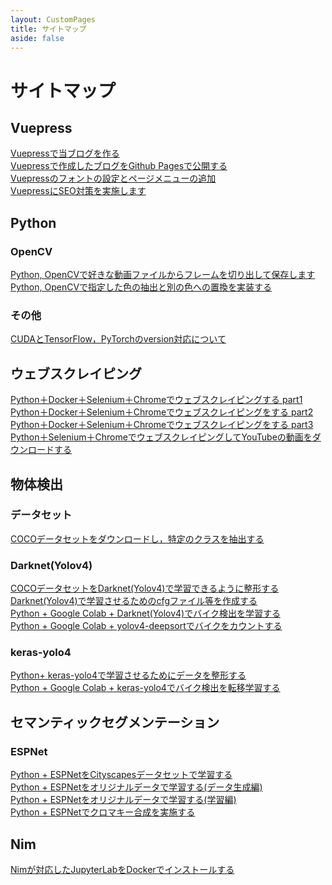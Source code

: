 ```yaml
---
layout: CustomPages
title: サイトマップ
aside: false
---
```


# サイトマップ

## Vuepress
[Vuepressで当ブログを作る](https://hirasu1231.github.io/hamlet_engineer/posts/2021/02/01/tech-0001.html)<br>
[Vuepressで作成したブログをGithub Pagesで公開する](https://hirasu1231.github.io/hamlet_engineer/posts/2021/02/02/tech-0002.html)<br>
[Vuepressのフォントの設定とページメニューの追加](https://hirasu1231.github.io/hamlet_engineer/posts/2021/02/06/tech-0003.html)<br>
[VuepressにSEO対策を実施します](https://hirasu1231.github.io/hamlet_engineer/posts/2021/02/19/tech-0004.html)<br>


## Python
### OpenCV
[Python, OpenCVで好きな動画ファイルからフレームを切り出して保存します](https://hirasu1231.github.io/hamlet_engineer/posts/2021/03/13/frame-mp4.html)<br>
[Python, OpenCVで指定した色の抽出と別の色への置換を実装する](https://hirasu1231.github.io/hamlet_engineer/posts/2021/03/16/color-replace.html)<br>

### その他
[CUDAとTensorFlow，PyTorchのversion対応について](https://hirasu1231.github.io/hamlet_engineer/posts/2021/03/21/cuda.html)<br>

## ウェブスクレイピング
[Python＋Docker＋Selenium＋Chromeでウェブスクレイピングする part1](https://hirasu1231.github.io/hamlet_engineer/posts/2021/02/11/websc-selenium01.html)<br>
[Python＋Docker＋Selenium＋Chromeでウェブスクレイピングをする part2](https://hirasu1231.github.io/hamlet_engineer/posts/2021/02/12/websc-selenium02.html)<br>
[Python＋Docker＋Selenium＋Chromeでウェブスクレイピングをする part3](https://hirasu1231.github.io/hamlet_engineer/posts/2021/02/13/websc-selenium03.html)<br>
[Python＋Selenium＋ChromeでウェブスクレイピングしてYouTubeの動画をダウンロードする](https://hirasu1231.github.io/hamlet_engineer/posts/2021/02/15/websc-selenium04.html)<br>


## 物体検出
### データセット
[COCOデータセットをダウンロードし，特定のクラスを抽出する](https://hirasu1231.github.io/hamlet_engineer/posts/2021/02/21/object-detection01.html)<br>

### Darknet(Yolov4)
[COCOデータセットをDarknet(Yolov4)で学習できるように整形する](https://hirasu1231.github.io/hamlet_engineer/posts/2021/02/22/object-detection02.html)<br>
[Darknet(Yolov4)で学習させるためのcfgファイル等を作成する](https://hirasu1231.github.io/hamlet_engineer/posts/2021/02/24/object-detection03.html)<br>
[Python + Google Colab + Darknet(Yolov4)でバイク検出を学習する](https://hirasu1231.github.io/hamlet_engineer/posts/2021/02/25/object-detection04.html)<br>
[Python + Google Colab + yolov4-deepsortでバイクをカウントする](https://hirasu1231.github.io/hamlet_engineer/posts/2021/03/04/object-detection07.html)<br>

### keras-yolo4
[Python+ keras-yolo4で学習させるためにデータを整形する](https://hirasu1231.github.io/hamlet_engineer/posts/2021/02/28/object-detection05.html)<br>
[Python + Google Colab + keras-yolo4でバイク検出を転移学習する](https://hirasu1231.github.io/hamlet_engineer/posts/2021/03/02/object-detection06.html)<br>

## セマンティックセグメンテーション
### ESPNet
[Python + ESPNetをCityscapesデータセットで学習する](https://hirasu1231.github.io/hamlet_engineer/posts/2021/03/15/segmentation01.html)<br>
[Python + ESPNetをオリジナルデータで学習する(データ生成編) ](https://hirasu1231.github.io/hamlet_engineer/posts/2021/03/17/segmentation02.html)<br>
[Python + ESPNetをオリジナルデータで学習する(学習編)](https://hirasu1231.github.io/hamlet_engineer/posts/2021/03/19/segmentation03.html)<br>
[Python + ESPNetでクロマキー合成を実施する](https://hirasu1231.github.io/hamlet_engineer/posts/2021/03/24/segmentation04.html)<br>

## Nim
[Nimが対応したJupyterLabをDockerでインストールする](https://hirasu1231.github.io/hamlet_engineer/posts/2021/02/20/nim.html)<br>